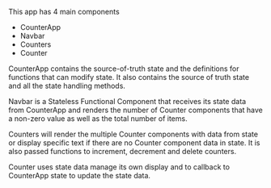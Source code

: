 This app has 4 main components

-   CounterApp
-   Navbar
-   Counters
-   Counter

CounterApp contains the source-of-truth state and the definitions for functions that can modify state. It also contains the source of truth state and all the state handling methods.

Navbar is a Stateless Functional Component that receives its state data from CounterApp and renders the number of Counter components that have a non-zero value as well as the total number of items.

Counters will render the multiple Counter components with data from state or display specific text if there are no Counter component data in state. It is also passed functions to increment, decrement and delete counters.

Counter uses state data manage its own display and to callback to CounterApp state to update the state data.
